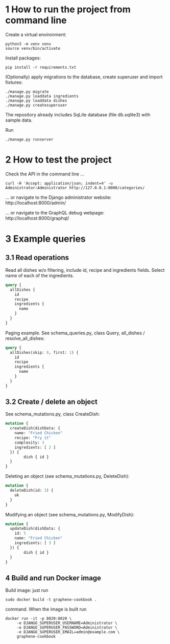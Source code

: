 # 1 How to run the project from command line
Create a virtual environment:
```shell
python3 -m venv venv
source venv/bin/activate
```
Install packages:
```shell
pip install -r requirements.txt
```

(Optionally) apply migrations to the database, create superuser and import fixtures:
```shell
./manage.py migrate
./manage.py loaddata ingredients
./manage.py loaddata dishes 
./manage.py createsuperuser
```
The repository already includes SqLite database (file db.sqlite3) with sample data.

Run
```shell
./manage.py runserver
```

# 2 How to test the project

Check the API in the command line ...
```shell
curl -H 'Accept: application/json; indent=4' -u Administrator:Administrator http://127.0.0.1:8000/categories/
```
... or navigate to the Django administrator website:
http://localhost:8000/admin/

... or navigate to the GraphQL debug webpage:
http://localhost:8000/graphql/

# 3 Example queries
## 3.1 Read operations
Read all dishes w/o filtering, include id, recipe and ingredients fields.
Select name of each of the ingredients.
```graphql
query {
  allDishes {
    id
    recipe
    ingredients {
      name
    }
  }
}
```

Paging example. See schema_queries.py, class Query, all_dishes / resolve_all_dishes:
```graphql
query {
  allDishes(skip: 0, first: 1) {
    id
    recipe
    ingredients {
      name
    }
  }
}
```

## 3.2 Create / delete an object
See schema_mutations.py, class CreateDish:
```graphql
mutation {
  createDish(dishData: {
    name: "Fried Chicken"
    recipe: "Fry it"
    complexity: 3
    ingredients: [ 2 ]
  }) {
    	dish { id }
  }
}
```

Deleting an object (see schema_mutations.py, DeleteDish):
```graphql
mutation {
  deleteDish(id: 3) {
    ok
  }
}
```

Modifying an object (see schema_mutations.py, ModifyDish):
```graphql
mutation {
  updateDish(dishData: {
    id: 5
    name: "Fried Chicken"
    ingredients: [ 3 ]
  }) {
    	dish { id }
  }
}
```

## 4 Build and run Docker image
Build image: just run 
```shell
sudo docker build -t graphene-cookbook .
```
command. When the image is built run

```shell
docker run -it -p 8020:8020 \
     -e DJANGO_SUPERUSER_USERNAME=Administrator \
     -e DJANGO_SUPERUSER_PASSWORD=Administrator \
     -e DJANGO_SUPERUSER_EMAIL=admin@example.com \
     graphene-cookbook
```